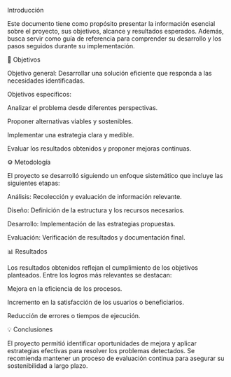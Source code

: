 Introducción

Este documento tiene como propósito presentar la información esencial sobre el proyecto, sus objetivos, alcance y resultados esperados. Además, busca servir como guía de referencia para comprender su desarrollo y los pasos seguidos durante su implementación.

🎯 Objetivos

Objetivo general: Desarrollar una solución eficiente que responda a las necesidades identificadas.

Objetivos específicos:

Analizar el problema desde diferentes perspectivas.

Proponer alternativas viables y sostenibles.

Implementar una estrategia clara y medible.

Evaluar los resultados obtenidos y proponer mejoras continuas.

⚙️ Metodología

El proyecto se desarrolló siguiendo un enfoque sistemático que incluye las siguientes etapas:

Análisis: Recolección y evaluación de información relevante.

Diseño: Definición de la estructura y los recursos necesarios.

Desarrollo: Implementación de las estrategias propuestas.

Evaluación: Verificación de resultados y documentación final.

📊 Resultados

Los resultados obtenidos reflejan el cumplimiento de los objetivos planteados. Entre los logros más relevantes se destacan:

Mejora en la eficiencia de los procesos.

Incremento en la satisfacción de los usuarios o beneficiarios.

Reducción de errores o tiempos de ejecución.

💡 Conclusiones

El proyecto permitió identificar oportunidades de mejora y aplicar estrategias efectivas para resolver los problemas detectados. Se recomienda mantener un proceso de evaluación continua para asegurar su sostenibilidad a largo plazo.
